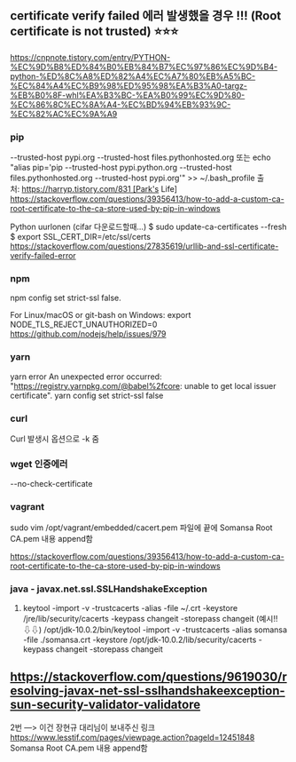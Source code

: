 ## certificate verify failed 에러 발생했을 경우 !!! (Root certificate is not trusted)  ⭐️⭐️⭐️



https://cnpnote.tistory.com/entry/PYTHON-%EC%9D%B8%ED%84%B0%EB%84%B7%EC%97%86%EC%9D%B4-python-%ED%8C%A8%ED%82%A4%EC%A7%80%EB%A5%BC-%EC%84%A4%EC%B9%98%ED%95%98%EA%B3%A0-targz-%EB%B0%8F-whl%EA%B3%BC-%EA%B0%99%EC%9D%80-%EC%86%8C%EC%8A%A4-%EC%BD%94%EB%93%9C-%EC%82%AC%EC%9A%A9

### pip
--trusted-host pypi.org --trusted-host files.pythonhosted.org
또는
echo "alias pip='pip --trusted-host pypi.python.org --trusted-host files.pythonhosted.org --trusted-host pypi.org'" >> ~/.bash_profile
출처: https://harryp.tistory.com/831 [Park's Life]
https://stackoverflow.com/questions/39356413/how-to-add-a-custom-ca-root-certificate-to-the-ca-store-used-by-pip-in-windows

Python uurlonen (cifar 다운로드할때…)
$ sudo update-ca-certificates --fresh
$ export SSL_CERT_DIR=/etc/ssl/certs
https://stackoverflow.com/questions/27835619/urllib-and-ssl-certificate-verify-failed-error


### npm
npm config set strict-ssl false. 


For Linux/macOS or git-bash on Windows:
export NODE_TLS_REJECT_UNAUTHORIZED=0
https://github.com/nodejs/help/issues/979

### yarn
yarn error An unexpected error occurred: "https://registry.yarnpkg.com/@babel%2fcore: unable to get local issuer certificate".
yarn config set strict-ssl false


### curl
Curl 발생시 옵션으로 -k 줌

### wget 인증에러
--no-check-certificate

### vagrant
sudo vim /opt/vagrant/embedded/cacert.pem 파일에 끝에 
Somansa Root CA.pem 내용 append함



https://stackoverflow.com/questions/39356413/how-to-add-a-custom-ca-root-certificate-to-the-ca-store-used-by-pip-in-windows

### java - javax.net.ssl.SSLHandshakeException
1. keytool -import -v -trustcacerts -alias <your domain> -file ~/<your domain>.crt -keystore <JAVA HOME>/jre/lib/security/cacerts -keypass changeit -storepass changeit
(예시!!⇩⇩)
/opt/jdk-10.0.2/bin/keytool -import -v -trustcacerts -alias somansa -file ./somansa.crt -keystore /opt/jdk-10.0.2/lib/security/cacerts -keypass changeit -storepass changeit

https://stackoverflow.com/questions/9619030/resolving-javax-net-ssl-sslhandshakeexception-sun-security-validator-validatore
-------------------------------------------
2번 —> 이건 장현규 대리님이 보내주신 링크
https://www.lesstif.com/pages/viewpage.action?pageId=12451848
Somansa Root CA.pem 내용 append함





